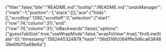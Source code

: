 {"filter":false,"title":"README.md","tooltip":"/README.md","undoManager":{"mark":-1,"position":-1,"stack":[]},"ace":{"folds":[],"scrolltop":1260,"scrollleft":0,"selection":{"start":{"row":74,"column":31},"end":{"row":74,"column":31},"isBackwards":false},"options":{"guessTabSize":true,"useWrapMode":false,"wrapToView":true},"firstLineState":0},"timestamp":1562445324879,"hash":"06d316fc064fffe3d6ca6384839e6fbf15a68e6a"}
